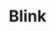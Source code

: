 ---
title: "Blink"

spell:
  schools:
    - name:        "Transmutation"
      subschools:  []
      descriptors: []
  classes:
    - name:  "Bard"
      abbr:  "Brd"
      level: 3
    - name:  "Sorcerer/Wizard"
      abbr:  "Sor/Wiz"
      level: 3
  components:         [V, S]
  castingTime:        "1 standard action"
  range:              "Personal"
  target:             "You"
  duration:           "1 round/level"
  dismissable:        true
  description:        |
    You "blink" back and forth between the Material Plane and the Ethereal Plane. You look as though you're winking in and out of reality very quickly and at random.

    Blinking has several effects, as follows.

    Physical attacks against you have a 50% miss chance, and the {% feat_link blind-fight %} feat doesn't help opponents, since you're ethereal and not merely invisible. If the attack is capable of striking ethereal creatures, the miss chance is only 20% (for concealment).

    If the attacker can see invisible creatures, the miss chance is also only 20%. (For an attacker who can both see and strike ethereal creatures, there is no miss chance.) Likewise, your own attacks have a 20% miss chance, since you sometimes go ethereal just as you are about to strike.

    Any individually targeted spell has a 50% chance to fail against you while you're blinking unless your attacker can target invisible, ethereal creatures. Your own spells have a 20% chance to activate just as you go ethereal, in which case they typically do not affect the Material Plane.

    While blinking, you take only half damage from area attacks (but full damage from those that extend onto the Ethereal Plane). You strike as an invisible creature (with a +2 bonus on attack rolls), denying your target any Dexterity bonus to AC.

    You take only half damage from falling, since you fall only while you are material.

    While blinking, you can step through (but not see through) solid objects. For each 5 feet of solid material you walk through, there is a 50% chance that you become material. If this occurs, you are shunted off to the nearest open space and take {% die_roll 1 6 0 %} points of damage per 5 feet so traveled. You can move at only three-quarters speed (because movement on the Ethereal Plane is at half speed, and you spend about half your time there and half your time material.)

    Since you spend about half your time on the Ethereal Plane, you can see and even attack ethereal creatures. You interact with ethereal creatures roughly the same way you interact with material ones.

    An ethereal creature is invisible, incorporeal, and capable of moving in any direction, even up or down. As an incorporeal creature, you can move through solid objects, including living creatures.

    An ethereal creature can see and hear the Material Plane, but everything looks gray and insubstantial. Sight and hearing on the Material Plane are limited to 60 feet.

    Force effects and abjurations affect you normally. Their effects extend onto the Ethereal Plane from the Material Plane, but not vice versa. An ethereal creature can't attack material creatures, and spells you cast while ethereal affect only other ethereal things. Certain material creatures or objects have attacks or effects that work on the Ethereal Plane. Treat other ethereal creatures and objects as material.
---
